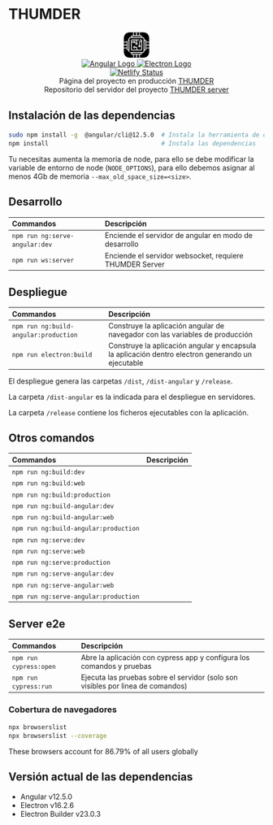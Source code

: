 THUMDER
=======

<center>
  <img src="./assets/favicon.256x256.png" alt="ICON" width="10%" height="10%"/>
</center>

<center>
  <a href="https://angular.io/">
    <img src="https://www.vectorlogo.zone/logos/angular/angular-icon.svg" alt="Angular Logo" width="10%" height="10%"/>
  </a>
  <a href="https://electronjs.org/">
    <img src="https://www.vectorlogo.zone/logos/electronjs/electronjs-icon.svg" alt="Electron Logo">
  </a>
</center>

<center>
  <a href="https://app.netlify.com/sites/thumder/deploys">
    <img src="https://api.netlify.com/api/v1/badges/491cdbc6-34ea-4ef0-92c0-be4f2a2ec3cb/deploy-status" alt="Netlify Status">
  </a>
</center>

<center>
  Página del proyecto en producción <a href="https://thumder.netlify.com">THUMDER</a><br>
</center>

<center>
  Repositorio del servidor del proyecto <a href="https://github.com/nonodev96/THUMDER-server">THUMDER server</a>
</center>

## Instalación de las dependencias

```bash
sudo npm install -g  @angular/cli@12.5.0  # Instala la herramienta de desarrollo
npm install                               # Instala las dependencias
```

Tu necesitas aumenta la memoria de node, para ello se debe modificar la variable de entorno de node (`NODE_OPTIONS`),
para ello debemos asignar al menos 4Gb de memoria `--max_old_space_size=<size>`.

## Desarrollo


| **Commandos**                  | **Descripción**                                         |
|:-------------------------------|:--------------------------------------------------------|
| `npm run ng:serve-angular:dev` | Enciende el servidor de angular en modo de desarrollo   |
| `npm run ws:server`            | Enciende el servidor websocket, requiere THUMDER Server |

## Despliegue


| **Commandos**                         | **Descripción**                                                                                   |
|:--------------------------------------|:--------------------------------------------------------------------------------------------------|
| `npm run ng:build-angular:production` | Construye la aplicación angular de navegador con las variables de producción                      |
| `npm run electron:build`              | Construye la aplicación angular y encapsula la aplicación dentro electron generando un ejecutable |

El despliegue genera las carpetas `/dist`, `/dist-angular` y `/release`.

La carpeta `/dist-angular` es la indicada para el despliegue en servidores.

La carpeta `/release` contiene los ficheros ejecutables con la aplicación.

## Otros comandos


| **Commandos**                         | **Descripción** |
|:--------------------------------------|:----------------|
| `npm run ng:build:dev`                |                 |
| `npm run ng:build:web`                |                 |
| `npm run ng:build:production`         |                 |
| `npm run ng:build-angular:dev`        |                 |
| `npm run ng:build-angular:web`        |                 |
| `npm run ng:build-angular:production` |                 |
| `npm run ng:serve:dev`                |                 |
| `npm run ng:serve:web`                |                 |
| `npm run ng:serve:production`         |                 |
| `npm run ng:serve-angular:dev`        |                 |
| `npm run ng:serve-angular:web`        |                 |
| `npm run ng:serve-angular:production` |                 |

## Server e2e


| **Commandos**          | **Descripción**                                                                 |
|:-----------------------|:--------------------------------------------------------------------------------|
| `npm run cypress:open` | Abre la aplicación con cypress app y configura los comandos y pruebas           |
| `npm run cypress:run`  | Ejecuta las pruebas sobre el servidor (solo son visibles por linea de comandos) |

### Cobertura de navegadores

```bash
npx browserslist
npx browserslist --coverage
```

These browsers account for 86.79% of all users globally

## Versión actual de las dependencias

- Angular v12.5.0
- Electron v16.2.6
- Electron Builder v23.0.3
